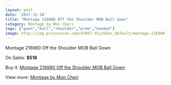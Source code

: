 ```yaml
---
layout: post
date: '2017-12-14'
title: "Montage 216980 Off the Shoulder MOB Ball Gown"
category: Montage by Mon Cheri
tags: ["gown","ball","shoulder","prom","beaded"]
image: http://img.princessan.com/47057-thickbox_default/montage-216980-off-the-shoulder-mob-ball-gown.jpg
---
```

Montage 216980 Off the Shoulder MOB Ball Gown

On Sales: **$518**
<a href="https://www.princessan.com/en/montage-by-mon-cheri/21476-montage-216980-off-the-shoulder-mob-ball-gown.html"><amp-img layout="responsive" width="600" height="600" src="//img.princessan.com/47057-thickbox_default/montage-216980-off-the-shoulder-mob-ball-gown.jpg" alt="Montage 216980 Off the Shoulder MOB Ball Gown 0" /></a>
<a href="https://www.princessan.com/en/montage-by-mon-cheri/21476-montage-216980-off-the-shoulder-mob-ball-gown.html"><amp-img layout="responsive" width="600" height="600" src="//img.princessan.com/47058-thickbox_default/montage-216980-off-the-shoulder-mob-ball-gown.jpg" alt="Montage 216980 Off the Shoulder MOB Ball Gown 1" /></a>

Buy it: [Montage 216980 Off the Shoulder MOB Ball Gown](https://www.princessan.com/en/montage-by-mon-cheri/21476-montage-216980-off-the-shoulder-mob-ball-gown.html "Montage 216980 Off the Shoulder MOB Ball Gown")

View more: [Montage by Mon Cheri](https://www.princessan.com/en/45-montage-by-mon-cheri "Montage by Mon Cheri")